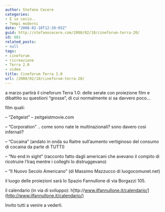 ```yaml
---
author: Stefano Cecere
categories:
- E io cecio..
- Tempi moderni
date: "2008-02-10T12:38:05Z"
guid: http://stefanocecere.com/2008/02/10/cineforum-terra-20/
id: 681
related_posts:
- null
tags:
- cineforum
- ricreazione
- Terra 2.0
- video
title: Cineforum Terra 1.0
url: /2008/02/10/cineforum-terra-20/
---
```


a marzo partirà il cineforum Terra 1.0: delle serate con proiezione film e dibattito su questioni &#8220;grosse&#8221;, di cui normalmente si sa davvero poco&#8230;

film quali:

&#8211; &#8220;Zeitgeist&#8221; &#8211; zeitgeistmovie.com
  
&#8211; &#8220;Corporation&#8221; .. come sono nate le multinazionali? sono davero così infernali?
  
&#8211; &#8220;Cocaina&#8221; (andato in onda su Raitre sull&#8217;aumento vertiginoso del consumo di cocaina da parte di TUTTI)
  
&#8211; &#8220;No end in sight&#8221; (racconto fatto dagli americani che avevano il compito di ricotruire l&#8217;Iraq mentre i colleghi lo distruggevano)
  
&#8211; &#8220;Il Nuovo Secolo Americano&#8221; (di Massimo Mazzucco di luogocomunet.net)

il luogo delle proiezioni sarà lo Spazio Fannullone di via Borgazzi 105.
  
il calendario (in via di sviluppo): h[ttp://www.ilfannullone.it/calendario/](http://www.ilfannullone.it/calendario/)

Invito tutti a venire a vederli.